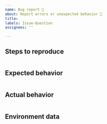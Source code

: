 ```yaml
---
name: Bug report 🐛
about: Report errors or unexpected behavior 🤔
title: 
labels: Issue-Question
assignees: ''

---
```

<!--

For Windows PowerShell 5.1 issues, suggestions, or feature requests please use the following link instead:
Windows PowerShell [UserVoice](https://windowsserver.uservoice.com/forums/301869-powershell)

This repository is **ONLY** for PowerShell 7+ issues:

  - If you're seeing behavior that deviates from the intended, documented behavior, report it here, assuming that you can reproduce it in the [latest released version](https://github.com/PowerShell/PowerShell/releases) and that it hasn't already been reported (please search the existing issues).
  
  - If you need to get clarity on what the intended behavior is or if you have questions about PowerShell in general, please instead seek help from the community via the following forums:
  
    - The [Slack](https://aka.ms/psslack) and [Discord](https://aka.ms/psdiscord) community chat forums (they seamlessly talk to each other).
 
    - Q&A site [StackOverflow.com](https://stackoverflow.com/questions/tagged/powershell) and the [PowerShell.org](https://powershell.org/forums/) forum for searching or posting questions about PowerShell.

See also:
- [FAQ](https://github.com/PowerShell/PowerShell/blob/master/docs/FAQ.md).
- [Known Issues](https://docs.microsoft.com/powershell/scripting/whats-new/known-issues-ps6).

-->

## Steps to reproduce

```powershell

```

## Expected behavior

```none

```

## Actual behavior

```none

```

## Environment data

<!-- provide the output of $PSVersionTable -->

```none

```
